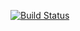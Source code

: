 [![Build Status](https://zgy147.visualstudio.com/LeetCode/_apis/build/status/LeetCode-CI?branchName=master)](https://zgy147.visualstudio.com/LeetCode/_build/latest?definitionId=1&branchName=master)